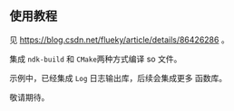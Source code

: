 ## 使用教程

见 https://blog.csdn.net/flueky/article/details/86426286 。

集成 `ndk-build` 和 `CMake`两种方式编译 so 文件。

示例中，已经集成 `Log` 日志输出库，后续会集成更多 函数库。

敬请期待。
